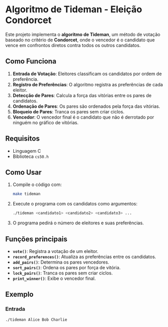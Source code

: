 # Algoritmo de Tideman - Eleição Condorcet

Este projeto implementa o **algoritmo de Tideman**, um método de votação baseado no critério de **Condorcet**, onde o vencedor é o candidato que vence em confrontos diretos contra todos os outros candidatos.

## Como Funciona

1. **Entrada de Votação**: Eleitores classificam os candidatos por ordem de preferência.
2. **Registro de Preferências**: O algoritmo registra as preferências de cada eleitor.
3. **Detecção de Pares**: Calcula a força das vitórias entre os pares de candidatos.
4. **Ordenação de Pares**: Os pares são ordenados pela força das vitórias.
5. **Bloqueio de Pares**: Tranca os pares sem criar ciclos.
6. **Vencedor**: O vencedor final é o candidato que não é derrotado por ninguém no gráfico de vitórias.

## Requisitos

- Linguagem C
- Biblioteca `cs50.h`

## Como Usar

1. Compile o código com:

    ```bash
    make tideman
    ```

2. Execute o programa com os candidatos como argumentos:

    ```bash
    ./tideman <candidato1> <candidato2> <candidato3> ...
    ```

3. O programa pedirá o número de eleitores e suas preferências.

## Funções principais

- **`vote()`**: Registra a votação de um eleitor.
- **`record_preferences()`**: Atualiza as preferências entre os candidatos.
- **`add_pairs()`**: Determina os pares vencedores.
- **`sort_pairs()`**: Ordena os pares por força de vitória.
- **`lock_pairs()`**: Tranca os pares sem criar ciclos.
- **`print_winner()`**: Exibe o vencedor final.

## Exemplo

### Entrada

```bash
./tideman Alice Bob Charlie
